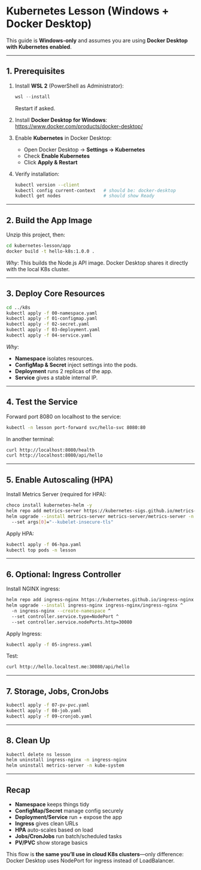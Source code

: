 # Kubernetes Lesson (Windows + Docker Desktop)

This guide is **Windows-only** and assumes you are using **Docker Desktop with Kubernetes enabled**.

---

## 1. Prerequisites

1. Install **WSL 2** (PowerShell as Administrator):
   ```ps1
   wsl --install
   ```
   Restart if asked.

2. Install **Docker Desktop for Windows**: https://www.docker.com/products/docker-desktop/

3. Enable **Kubernetes** in Docker Desktop:
   - Open Docker Desktop → **Settings → Kubernetes**
   - Check **Enable Kubernetes**
   - Click **Apply & Restart**

4. Verify installation:
   ```bash
   kubectl version --client
   kubectl config current-context   # should be: docker-desktop
   kubectl get nodes                # should show Ready
   ```

---

## 2. Build the App Image

Unzip this project, then:

```bash
cd kubernetes-lesson/app
docker build -t hello-k8s:1.0.0 .
```

*Why*: This builds the Node.js API image. Docker Desktop shares it directly with the local K8s cluster.

---

## 3. Deploy Core Resources

```bash
cd ../k8s
kubectl apply -f 00-namespace.yaml
kubectl apply -f 01-configmap.yaml
kubectl apply -f 02-secret.yaml
kubectl apply -f 03-deployment.yaml
kubectl apply -f 04-service.yaml
```

*Why*:
- **Namespace** isolates resources.
- **ConfigMap & Secret** inject settings into the pods.
- **Deployment** runs 2 replicas of the app.
- **Service** gives a stable internal IP.

---

## 4. Test the Service

Forward port 8080 on localhost to the service:

```bash
kubectl -n lesson port-forward svc/hello-svc 8080:80
```

In another terminal:

```bash
curl http://localhost:8080/health
curl http://localhost:8080/api/hello
```

---

## 5. Enable Autoscaling (HPA)

Install Metrics Server (required for HPA):

```bash
choco install kubernetes-helm -y
helm repo add metrics-server https://kubernetes-sigs.github.io/metrics-server/
helm upgrade --install metrics-server metrics-server/metrics-server -n kube-system ^
  --set args[0]="--kubelet-insecure-tls"
```

Apply HPA:

```bash
kubectl apply -f 06-hpa.yaml
kubectl top pods -n lesson
```

---

## 6. Optional: Ingress Controller

Install NGINX ingress:

```bash
helm repo add ingress-nginx https://kubernetes.github.io/ingress-nginx
helm upgrade --install ingress-nginx ingress-nginx/ingress-nginx ^
  -n ingress-nginx --create-namespace ^
  --set controller.service.type=NodePort ^
  --set controller.service.nodePorts.http=30080
```

Apply Ingress:

```bash
kubectl apply -f 05-ingress.yaml
```

Test:

```bash
curl http://hello.localtest.me:30080/api/hello
```

---

## 7. Storage, Jobs, CronJobs

```bash
kubectl apply -f 07-pv-pvc.yaml
kubectl apply -f 08-job.yaml
kubectl apply -f 09-cronjob.yaml
```

---

## 8. Clean Up

```bash
kubectl delete ns lesson
helm uninstall ingress-nginx -n ingress-nginx
helm uninstall metrics-server -n kube-system
```

---

## Recap

- **Namespace** keeps things tidy
- **ConfigMap/Secret** manage config securely
- **Deployment/Service** run + expose the app
- **Ingress** gives clean URLs
- **HPA** auto-scales based on load
- **Jobs/CronJobs** run batch/scheduled tasks
- **PV/PVC** show storage basics

This flow is **the same you’ll use in cloud K8s clusters**—only difference: Docker Desktop uses NodePort for ingress instead of LoadBalancer.